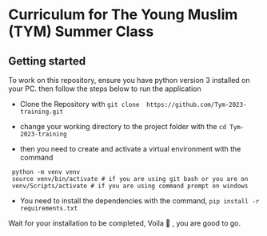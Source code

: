 # Curriculum for The Young Muslim (TYM) Summer Class

## Getting started
To work on this repository, ensure you have python version 3 installed on your PC. then follow the steps below to run the application

- Clone the Repository with `git clone  https://github.com/Tym-2023-training.git`

- change your working directory to the project folder  with the `cd Tym-2023-training`

- then you need to create and activate a virtual environment with the command 

```
 python -m venv venv
 source venv/bin/activate # if you are using git bash or you are on 
 venv/Scripts/activate # if you are using command prompt on windows
```

- You need to install the dependencies with the command, ` pip install -r requirements.txt `

Wait for your installation to be completed, Voila 💞 , you are good to go.